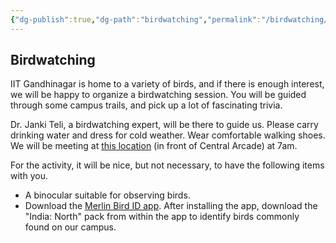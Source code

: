 ```yaml
---
{"dg-publish":true,"dg-path":"birdwatching","permalink":"/birdwatching/"}
---
```


## Birdwatching

IIT Gandhinagar is home to a variety of birds, and if there is enough interest, we will be happy to organize a birdwatching session. You will be guided through some campus trails, and pick up a lot of fascinating trivia. 

Dr. Janki Teli, a birdwatching expert, will be there to guide us. Please carry drinking water and dress for cold weather. Wear comfortable walking shoes. We will be meeting at [this location](https://maps.app.goo.gl/3YMwwiPBkD9TD9XW7) (in front of Central Arcade) at 7am.

For the activity, it will be nice, but not necessary, to have the following items with you.

 - A binocular suitable for observing birds.
- Download the [Merlin Bird ID app](https://merlin.allaboutbirds.org/). After installing the app, download the "India: North" pack from within the app to identify birds commonly found on our campus.